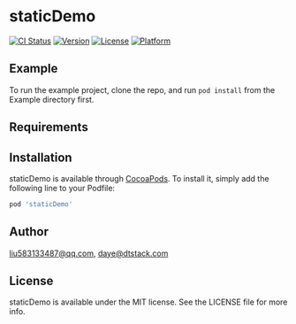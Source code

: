 # staticDemo

[![CI Status](https://img.shields.io/travis/liu583133487@qq.com/staticDemo.svg?style=flat)](https://travis-ci.org/liu583133487@qq.com/staticDemo)
[![Version](https://img.shields.io/cocoapods/v/staticDemo.svg?style=flat)](https://cocoapods.org/pods/staticDemo)
[![License](https://img.shields.io/cocoapods/l/staticDemo.svg?style=flat)](https://cocoapods.org/pods/staticDemo)
[![Platform](https://img.shields.io/cocoapods/p/staticDemo.svg?style=flat)](https://cocoapods.org/pods/staticDemo)

## Example

To run the example project, clone the repo, and run `pod install` from the Example directory first.

## Requirements

## Installation

staticDemo is available through [CocoaPods](https://cocoapods.org). To install
it, simply add the following line to your Podfile:

```ruby
pod 'staticDemo'
```

## Author

liu583133487@qq.com, daye@dtstack.com

## License

staticDemo is available under the MIT license. See the LICENSE file for more info.
